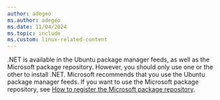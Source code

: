 ```yaml
---
author: adegeo
ms.author: adegeo
ms.date: 11/04/2024
ms.topic: include
ms.custom: linux-related-content
---
```


.NET is available in the Ubuntu package manager feeds, as well as the Microsoft package repository. However, you should only use one or the other to install .NET. Microsoft recommends that you use the Ubuntu package manager feeds. If you want to use the Microsoft package repository, see [How to register the Microsoft package repository](../linux-ubuntu.md#register-the-microsoft-package-repository).
